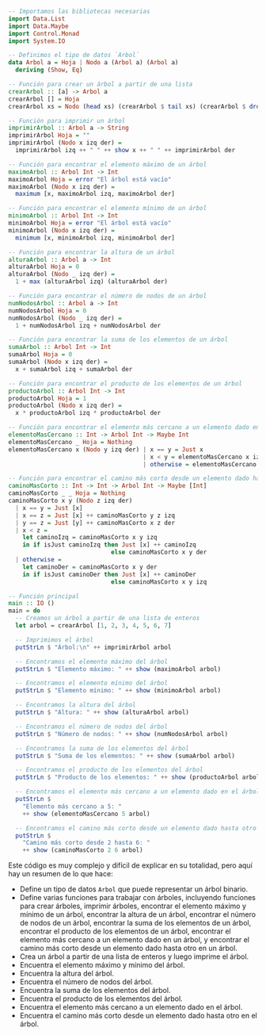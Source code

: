 ```haskell
-- Importamos las bibliotecas necesarias
import Data.List
import Data.Maybe
import Control.Monad
import System.IO

-- Definimos el tipo de datos `Arbol`
data Arbol a = Hoja | Nodo a (Arbol a) (Arbol a)
  deriving (Show, Eq)

-- Función para crear un árbol a partir de una lista
crearArbol :: [a] -> Arbol a
crearArbol [] = Hoja
crearArbol xs = Nodo (head xs) (crearArbol $ tail xs) (crearArbol $ drop 2 xs)

-- Función para imprimir un árbol
imprimirArbol :: Arbol a -> String
imprimirArbol Hoja = ""
imprimirArbol (Nodo x izq der) =
  imprimirArbol izq ++ " " ++ show x ++ " " ++ imprimirArbol der

-- Función para encontrar el elemento máximo de un árbol
maximoArbol :: Arbol Int -> Int
maximoArbol Hoja = error "El árbol está vacío"
maximoArbol (Nodo x izq der) =
  maximum [x, maximoArbol izq, maximoArbol der]

-- Función para encontrar el elemento mínimo de un árbol
minimoArbol :: Arbol Int -> Int
minimoArbol Hoja = error "El árbol está vacío"
minimoArbol (Nodo x izq der) =
  minimum [x, minimoArbol izq, minimoArbol der]

-- Función para encontrar la altura de un árbol
alturaArbol :: Arbol a -> Int
alturaArbol Hoja = 0
alturaArbol (Nodo _ izq der) =
  1 + max (alturaArbol izq) (alturaArbol der)

-- Función para encontrar el número de nodos de un árbol
numNodosArbol :: Arbol a -> Int
numNodosArbol Hoja = 0
numNodosArbol (Nodo _ izq der) =
  1 + numNodosArbol izq + numNodosArbol der

-- Función para encontrar la suma de los elementos de un árbol
sumaArbol :: Arbol Int -> Int
sumaArbol Hoja = 0
sumaArbol (Nodo x izq der) =
  x + sumaArbol izq + sumaArbol der

-- Función para encontrar el producto de los elementos de un árbol
productoArbol :: Arbol Int -> Int
productoArbol Hoja = 1
productoArbol (Nodo x izq der) =
  x * productoArbol izq * productoArbol der

-- Función para encontrar el elemento más cercano a un elemento dado en un árbol
elementoMasCercano :: Int -> Arbol Int -> Maybe Int
elementoMasCercano _ Hoja = Nothing
elementoMasCercano x (Nodo y izq der) | x == y = Just x
                                      | x < y = elementoMasCercano x izq
                                      | otherwise = elementoMasCercano x der

-- Función para encontrar el camino más corto desde un elemento dado hasta otro en un árbol
caminoMasCorto :: Int -> Int -> Arbol Int -> Maybe [Int]
caminoMasCorto _ _ Hoja = Nothing
caminoMasCorto x y (Nodo z izq der)
  | x == y = Just [x]
  | x == z = Just [x] ++ caminoMasCorto y z izq
  | y == z = Just [y] ++ caminoMasCorto x z der
  | x < z =
    let caminoIzq = caminoMasCorto x y izq
    in if isJust caminoIzq then Just [x] ++ caminoIzq
                             else caminoMasCorto x y der
  | otherwise =
    let caminoDer = caminoMasCorto x y der
    in if isJust caminoDer then Just [x] ++ caminoDer
                             else caminoMasCorto x y izq

-- Función principal
main :: IO ()
main = do
  -- Creamos un árbol a partir de una lista de enteros
  let arbol = crearArbol [1, 2, 3, 4, 5, 6, 7]

  -- Imprimimos el árbol
  putStrLn $ "Árbol:\n" ++ imprimirArbol arbol

  -- Encontramos el elemento máximo del árbol
  putStrLn $ "Elemento máximo: " ++ show (maximoArbol arbol)

  -- Encontramos el elemento mínimo del árbol
  putStrLn $ "Elemento mínimo: " ++ show (minimoArbol arbol)

  -- Encontramos la altura del árbol
  putStrLn $ "Altura: " ++ show (alturaArbol arbol)

  -- Encontramos el número de nodos del árbol
  putStrLn $ "Número de nodos: " ++ show (numNodosArbol arbol)

  -- Encontramos la suma de los elementos del árbol
  putStrLn $ "Suma de los elementos: " ++ show (sumaArbol arbol)

  -- Encontramos el producto de los elementos del árbol
  putStrLn $ "Producto de los elementos: " ++ show (productoArbol arbol)

  -- Encontramos el elemento más cercano a un elemento dado en el árbol
  putStrLn $
    "Elemento más cercano a 5: "
    ++ show (elementoMasCercano 5 arbol)

  -- Encontramos el camino más corto desde un elemento dado hasta otro en el árbol
  putStrLn $
    "Camino más corto desde 2 hasta 6: "
    ++ show (caminoMasCorto 2 6 arbol)
```

Este código es muy complejo y difícil de explicar en su totalidad, pero aquí hay un resumen de lo que hace:

* Define un tipo de datos `Arbol` que puede representar un árbol binario.
* Define varias funciones para trabajar con árboles, incluyendo funciones para crear árboles, imprimir árboles, encontrar el elemento máximo y mínimo de un árbol, encontrar la altura de un árbol, encontrar el número de nodos de un árbol, encontrar la suma de los elementos de un árbol, encontrar el producto de los elementos de un árbol, encontrar el elemento más cercano a un elemento dado en un árbol, y encontrar el camino más corto desde un elemento dado hasta otro en un árbol.
* Crea un árbol a partir de una lista de enteros y luego imprime el árbol.
* Encuentra el elemento máximo y mínimo del árbol.
* Encuentra la altura del árbol.
* Encuentra el número de nodos del árbol.
* Encuentra la suma de los elementos del árbol.
* Encuentra el producto de los elementos del árbol.
* Encuentra el elemento más cercano a un elemento dado en el árbol.
* Encuentra el camino más corto desde un elemento dado hasta otro en el árbol.